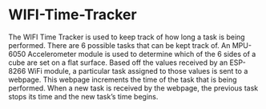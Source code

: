 # WIFI-Time-Tracker
The WIFI Time Tracker is used to keep track of how long a task is being performed. There are 6 possible tasks that can be kept track of. An MPU-6050 Accelerometer module is used to determine which of the 6 sides of a cube are set on a flat surface. Based off the values received by an ESP-8266 WiFi module, a particular task assigned to those values is sent to a webpage. This webpage increments the time of the task that is being performed. When a new task is received by the webpage, the previous task stops its time and the new task’s time begins.   

